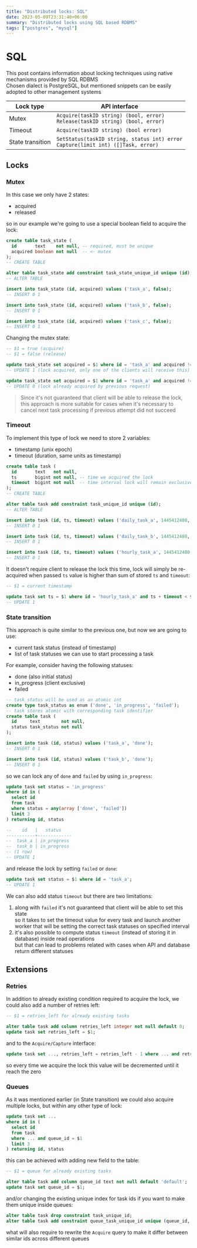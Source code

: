 ```yaml
---
title: "Distributed locks: SQL"
date: 2023-05-09T23:31:40+06:00
summary: "Distributed locks using SQL based RDBMS"
tags: ["postgres", "mysql"]
---
```


# SQL

This post contains information about locking techniques using native mechanisms provided by SQL RDBMS  
Chosen dialect is PostgreSQL, but mentioned snippets can be easily adopted to other management systems

| Lock type        | API interface                                                                          |
|------------------|----------------------------------------------------------------------------------------|
| Mutex            | `Acquire(taskID string) (bool, error)` <br> `Release(taskID string) (bool, error)`     |
| Timeout          | `Acquire(taskID string) (bool error)`                                                  |
| State transition | `SetStatus(taskID string, status int) error` <br> `Capture(limit int) ([]Task, error)` |

## Locks

### Mutex

In this case we only have 2 states:
- acquired
- released

so in our example we're going to use a special boolean field to acquire the lock:

```sql
create table task_state (
  id       text    not null, -- required, must be unique
  acquired boolean not null  -- <- mutex
);
-- CREATE TABLE

alter table task_state add constraint task_state_unique_id unique (id);
-- ALTER TABLE

insert into task_state (id, acquired) values ('task_a', false);
-- INSERT 0 1

insert into task_state (id, acquired) values ('task_b', false);
-- INSERT 0 1

insert into task_state (id, acquired) values ('task_c', false);
-- INSERT 0 1
```

Changing the mutex state:

```sql
-- $1 = true (acquire)
-- $1 = false (release)

update task_state set acquired = $1 where id = 'task_a' and acquired != $1;
-- UPDATE 1 (lock acquired, only one of the clients will receive this)

update task_state set acquired = $1 where id = 'task_a' and acquired != $1;
-- UPDATE 0 (lock already acquired by previous request)
```

> Since it's not guaranteed that client will be able to release the lock, this approach is more suitable for cases when it's necessary to cancel next task processing if previous attempt did not succeed 

### Timeout

To implement this type of lock we need to store 2 variables: 
- timestamp (unix epoch)
- timeout (duration, same units as timestamp)

```sql
create table task (
  id       text   not null,
  ts       bigint not null, -- time we acquired the lock
  timeout  bigint not null  -- time interval lock will remain exclusive for client
);
-- CREATE TABLE

alter table task add constraint task_unique_id unique (id);
-- ALTER TABLE

insert into task (id, ts, timeout) values ('daily_task_a', 1445412480, 86400);
-- INSERT 0 1

insert into task (id, ts, timeout) values ('daily_task_b', 1445412480, 86400);
-- INSERT 0 1

insert into task (id, ts, timeout) values ('hourly_task_a', 1445412480, 3600);
-- INSERT 0 1
```

It doesn't require client to release the lock this time, lock will simply be re-acquired when passed `ts` value is higher than sum of stored `ts` and `timeout`:

```sql
-- $1 = current timestamp

update task set ts = $1 where id = 'hourly_task_a' and ts + timeout < $1;
-- UPDATE 1
```

### State transition

This approach is quite similar to the previous one, but now we are going to use:
- current task status (instead of timestamp)
- list of task statuses we can use to start processing a task

For example, consider having the following statuses:
- done (also initial status)
- in_progress (client exclusive)
- failed

```sql
-- task_status will be used as an atomic int
create type task_status as enum ('done', 'in_progress', 'failed');
-- task stores atomic with corresponding task identifier
create table task (
  id     text        not null,
  status task_status not null
);

insert into task (id, status) values ('task_a', 'done');
-- INSERT 0 1

insert into task (id, status) values ('task_b', 'done');
-- INSERT 0 1
```

so we can lock any of `done` and `failed` by using `in_progress`:

```sql
update task set status = 'in_progress'
where id in (
  select id
  from task
  where status = any(array ['done', 'failed'])
  limit 3
) returning id, status

--    id   |   status
-----------+-------------
--  task_a | in_progress
--  task_b | in_progress
-- (1 row)
-- UPDATE 1
```

and release the lock by setting `failed` or `done`:

```sql
update task set status = $1 where id = 'task_a';
-- UPDATE 1
```

We can also add status `timeout` but there are two limitations:

1. along with `failed` it's not guaranteed that client will be able to set this state  
so it takes to set the timeout value for every task and launch another worker that will be setting the correct task statuses on specified interval
2. it's also possible to compute status `timeout` (instead of storing it in database) inside read operations  
but that can lead to problems related with cases when API and database return different statuses

## Extensions

### Retries

In addition to already existing condition required to acquire the lock, we could also add a number of retries left:

```sql
-- $1 = retries_left for already existing tasks

alter table task add column retries_left integer not null default 0;
update task set retries_left = $1;
```

and to the `Acquire/Capture` interface:

```sql
update task set ..., retries_left = retries_left - 1 where ... and retries_left != 0
```

so every time we acquire the lock this value will be decremented until it reach the zero

### Queues

As it was mentioned earlier (in State transition) we could also acquire multiple locks, but within any other type of lock:

```sql
update task set ...
where id in (
  select id
  from task
  where ... and queue_id = $1
  limit 3
) returning id, status
```

this can be achieved with adding new field to the table:

```sql
-- $1 = queue for already existing tasks

alter table task add column queue_id text not null default 'default';
update task set queue_id = $1;
```

and/or changing the existing unique index for task ids if you want to make them unique inside queues:

```sql
alter table task drop constraint task_unique_id;
alter table task add constraint queue_task_unique_id unique (queue_id, id);
```

what will also require to rewrite the `Acquire` query to make it differ between similar ids across different queues
